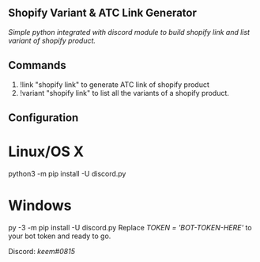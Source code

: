 ## Shopify Variant & ATC Link Generator

*Simple python integrated with discord module to build shopify link and list variant of shopify product.*

## Commands

1. !link "shopify link" to generate ATC link of shopify product
2. !variant "shopify link" to list all the variants of a shopify product.


## Configuration
# Linux/OS X
python3 -m pip install -U discord.py

# Windows
py -3 -m pip install -U discord.py
Replace *TOKEN = 'BOT-TOKEN-HERE'* to your bot token and ready to go.

Discord: *keem#0815*
